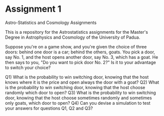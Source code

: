# Assignment 1
Astro-Statistics and Cosmology Assignments 


This is a repository for the Astrostatistics assignments for the Master's Degree in Astrophysics and Cosmology of the University of Padua.

Suppose you're on a game show, and you're given the choice of three doors: behind one door is a car; behind the others, goats. You pick a door, say No. 1, and the host opens another door, say No. 3, which has a goat. He then says to you, "Do you want to pick door No. 2?" Is it to your advantage to switch your choice?

Q1) What is the probability to win switching door, knowing that the host knows where it is the price and open always the door with a goat?
Q2) What is the probability to win switching door, knowing that the host choose randomly which door to open?
Q3) What is the probability to win switching door, knowing that the host choose sometimes randomly and sometimes only goats, which door to open?
Q4) Can you devise a simulation to test your answers for questions Q1, Q2 and Q3?
